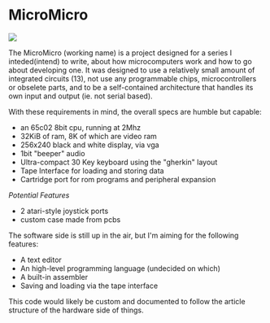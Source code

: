 # MicroMicro

![](https://media.discordapp.net/attachments/981765485416824848/1275155935702290603/yiiipie.png?ex=6708c242&is=670770c2&hm=54e79b028233559de8f67a981f7ab9159cd7667d98175947ddda5625e0829947&)

The MicroMicro (working name) is a project designed for a series I inteded(intend) to write, about how microcomputers work and how to go about developing one. It was designed to use a relatively small amount of integrated circuits (13), not use any programmable chips, microcontrollers or obselete parts, and to be a self-contained architecture that handles its own input and output (ie. not serial based).

With these requirements in mind, the overall specs are humble but capable:
* an 65c02 8bit cpu, running at 2Mhz
* 32KiB of ram, 8K of which are video ram
* 256x240 black and white display, via vga
* 1bit "beeper" audio
* Ultra-compact 30 Key keyboard using the "gherkin" layout
* Tape Interface for loading and storing data
* Cartridge port for rom programs and peripheral expansion

*Potential Features*
* 2 atari-style joystick ports
* custom case made from pcbs

The software side is still up in the air, but I'm aiming for the following features:
* A text editor
* An high-level programming language (undecided on which)
* A built-in assembler
* Saving and loading via the tape interface

This code would likely be custom and documented to follow the article structure of the hardware side of things.
